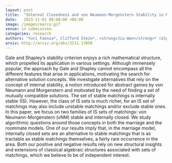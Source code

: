 ```yaml
---
layout: post
title:  "Internal Closedness and von Neumann-Morgenstern Stability in Matching Theory: Structures and Complexity"
date:   2023-11-01 00:00:00 +00:00
image: /images/marco.gif
venue: in submission.
categories: research
authors: "Yuri Faenza*, Clifford Stein*, <strong>Jia Wan</strong>* (alphabetical order)"
arxiv: http://arxiv.org/abs/2211.17050
---
```

Gale and Shapley’s stability criterion enjoys a rich mathematical structure, which propelled its application in various settings. Although immensely popular, the approach by Gale and Shapley cannot encompass all the different features that arise in applications, motivating the search for alternative solution concepts. We investigate alternatives that rely on the concept of internal stability, a notion introduced for abstract games by von Neumann and Morgenstern and motivated by the need of finding a set of mutually compatible solutions. The set of stable matchings is internally stable (IS). However, the class of IS sets is much richer, for an IS set of matchings may also include unstable matchings and/or exclude stable ones. In this paper, we focus on two families of IS sets of matchings: von Neumann-Morgenstern (vNM) stable and internally closed. We study algorithmic questions around those concepts in both the marriage and the roommate models. One of our results imply that, in the marriage model, internally closed sets are an alternative to stable matchings that is as tractable as stable matchings themselves, a fairly rare occurrence in the area. Both our positive and negative results rely on new structural insights and extensions of classical algebraic structures associated with sets of matchings, which we believe to be of independent interest.